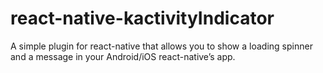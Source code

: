 # react-native-kactivityIndicator
A simple plugin for react-native that allows you to show a loading spinner and a message in your Android/iOS react-native’s app.
